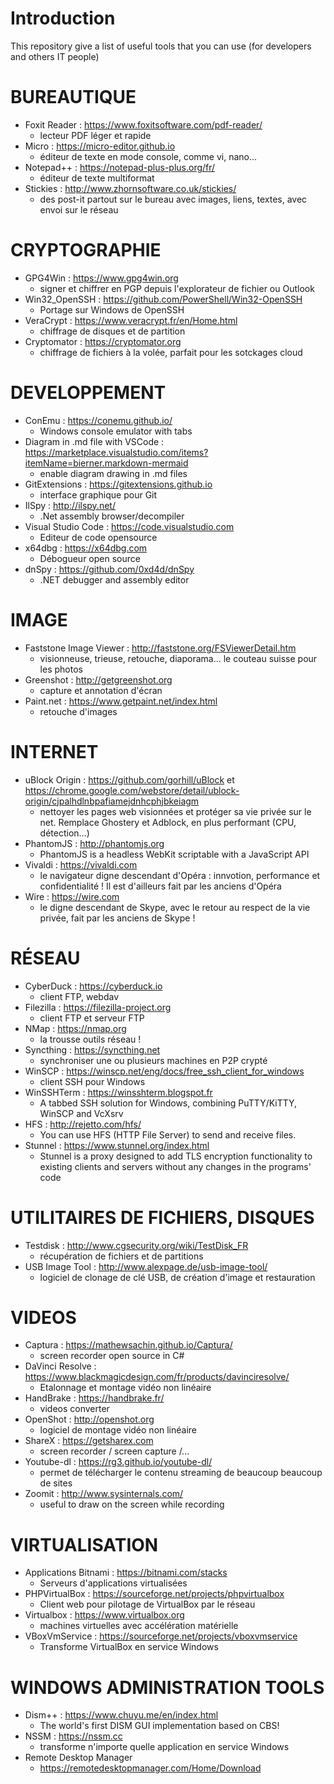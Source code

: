 # Introduction
 This repository give a list of useful tools that you can use (for developers and others IT people)

# BUREAUTIQUE
- Foxit Reader : https://www.foxitsoftware.com/pdf-reader/
	- lecteur PDF léger et rapide
- Micro : https://micro-editor.github.io
	- éditeur de texte en mode console, comme vi, nano...
- Notepad++ : https://notepad-plus-plus.org/fr/
	- éditeur de texte multiformat
- Stickies : http://www.zhornsoftware.co.uk/stickies/
	- des post-it partout sur le bureau avec images, liens, textes, avec envoi sur le réseau
 
# CRYPTOGRAPHIE
- GPG4Win : https://www.gpg4win.org
	- signer et chiffrer en PGP depuis l'explorateur de fichier ou Outlook
- Win32_OpenSSH : https://github.com/PowerShell/Win32-OpenSSH
	- Portage sur Windows de OpenSSH
- VeraCrypt : https://www.veracrypt.fr/en/Home.html
	- chiffrage de disques et de partition
- Cryptomator : https://cryptomator.org
	- chiffrage de fichiers à la volée, parfait pour les sotckages cloud
 
# DEVELOPPEMENT
- ConEmu : https://conemu.github.io/
    - Windows console emulator with tabs     
- Diagram in .md file with VSCode : https://marketplace.visualstudio.com/items?itemName=bierner.markdown-mermaid
    - enable diagram drawing in .md files
- GitExtensions : https://gitextensions.github.io
	- interface graphique pour Git
- IlSpy : http://ilspy.net/
    - .Net assembly browser/decompiler
- Visual Studio Code : https://code.visualstudio.com
	- Editeur de code opensource
- x64dbg : https://x64dbg.com
	- Débogueur open source
- dnSpy : https://github.com/0xd4d/dnSpy
   - .NET debugger and assembly editor

# IMAGE
- Faststone Image Viewer : http://faststone.org/FSViewerDetail.htm
	- visionneuse, trieuse, retouche, diaporama... le couteau suisse pour les photos
- Greenshot : http://getgreenshot.org
	- capture et annotation d'écran
- Paint.net : https://www.getpaint.net/index.html
	- retouche d'images

# INTERNET
- uBlock Origin : https://github.com/gorhill/uBlock  et   https://chrome.google.com/webstore/detail/ublock-origin/cjpalhdlnbpafiamejdnhcphjbkeiagm
	- nettoyer les pages web visionnées et protéger sa vie privée sur le net. Remplace Ghostery et Adblock, en plus performant (CPU, détection...)
- PhantomJS : http://phantomjs.org
	- PhantomJS is a headless WebKit scriptable with a JavaScript API
- Vivaldi : https://vivaldi.com
	- le navigateur digne descendant d'Opéra : innvotion, performance et confidentialité ! Il est d'ailleurs fait par les anciens d'Opéra
- Wire : https://wire.com
	- le digne descendant de Skype, avec le retour au respect de la vie privée, fait par les anciens de Skype !
	
# RÉSEAU	
- CyberDuck : https://cyberduck.io
	- client FTP, webdav
- Filezilla : https://filezilla-project.org
	- client FTP et serveur FTP
- NMap : https://nmap.org
	- la trousse outils réseau !
- Syncthing : https://syncthing.net
	- synchroniser une ou plusieurs machines en P2P crypté
- WinSCP : https://winscp.net/eng/docs/free_ssh_client_for_windows
	- client SSH pour Windows
- WinSSHTerm : https://winsshterm.blogspot.fr
	- A tabbed SSH solution for Windows, combining PuTTY/KiTTY, WinSCP and VcXsrv
- HFS : http://rejetto.com/hfs/
	- You can use HFS (HTTP File Server) to send and receive files.
- Stunnel : https://www.stunnel.org/index.html
	- Stunnel is a proxy designed to add TLS encryption functionality to existing clients and servers without any changes in the programs' code

# UTILITAIRES DE FICHIERS, DISQUES
- Testdisk : http://www.cgsecurity.org/wiki/TestDisk_FR
	- récupération de fichiers et de partitions
- USB Image Tool : http://www.alexpage.de/usb-image-tool/
	- logiciel de clonage de clé USB, de création d'image et restauration

# VIDEOS
- Captura : https://mathewsachin.github.io/Captura/
	- screen recorder open source in C#
- DaVinci Resolve : https://www.blackmagicdesign.com/fr/products/davinciresolve/
	- Etalonnage et montage vidéo non linéaire
- HandBrake : https://handbrake.fr/
	- videos converter
- OpenShot : http://openshot.org
	- logiciel de montage vidéo non linéaire
- ShareX : https://getsharex.com
    - screen recorder / screen capture /...
- Youtube-dl : https://rg3.github.io/youtube-dl/
	- permet de télécharger le contenu streaming de beaucoup beaucoup de sites
- Zoomit : http://www.sysinternals.com/
    - useful to draw on the screen while recording

# VIRTUALISATION
- Applications Bitnami : https://bitnami.com/stacks
	- Serveurs d'applications virtualisées 
- PHPVirtualBox : https://sourceforge.net/projects/phpvirtualbox
	- Client web pour pilotage de VirtualBox par le réseau
- Virtualbox : https://www.virtualbox.org
	- machines virtuelles avec accélération matérielle
- VBoxVmService : https://sourceforge.net/projects/vboxvmservice
	- Transforme VirtualBox en service Windows

# WINDOWS ADMINISTRATION TOOLS
- Dism++ : https://www.chuyu.me/en/index.html
	- The world's first DISM GUI implementation based on CBS!
- NSSM : https://nssm.cc
	- transforme n'importe quelle application en service Windows
- Remote Desktop Manager
	- https://remotedesktopmanager.com/Home/Download




